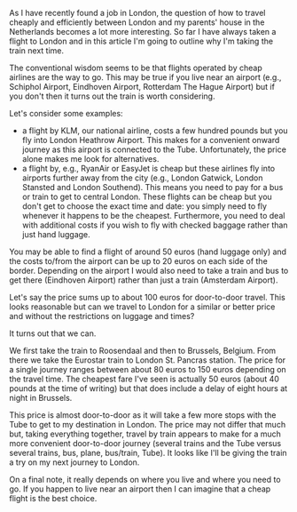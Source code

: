 <!--
.. title: On Travel Between London and The Netherlands
.. slug: on-travel-between-london-and-the-netherlands
.. date: 2012/08/29 20:08:00
.. tags: london, the-netherlands, travel
.. link:
.. description:
-->

As I have recently found a job in London, the question of how to travel
cheaply and efficiently between London and my parents' house in the
Netherlands becomes a lot more interesting. So far I have always taken a
flight to London and in this article I'm going to outline why I'm taking
the train next time.

The conventional wisdom seems to be that flights operated by cheap airlines
are the way to go. This may be true if you live near an airport (e.g.,
Schiphol Airport, Eindhoven Airport, Rotterdam The Hague Airport) but if
you don't then it turns out the train is worth considering.

Let's consider some examples:

- a flight by KLM, our national airline,
costs a few hundred pounds but you fly into London Heathrow Airport. This
makes for a convenient onward journey as this airport is connected to the Tube.
Unfortunately, the price alone makes me look for alternatives.
- a flight by, e.g., RyanAir or EasyJet is cheap but these airlines fly into
airports further away from the city (e.g., London Gatwick, London Stansted and
London Southend). This means you need to pay for a bus or train to get to
central London. These flights can be cheap but you don't get to choose the
exact time and date: you simply need to fly whenever it happens to be
the cheapest. Furthermore, you need to deal with additional costs if you wish
to fly with checked baggage rather than just hand luggage.

You may be able to find a flight of around 50 euros
(hand luggage only) and the costs to/from the airport can be up to 20 euros
on each side of the border.
Depending on the airport I would also need to take a train and bus to get
there (Eindhoven Airport) rather than just a train (Amsterdam Airport).

Let's say the price sums up to about 100 euros for door-to-door travel.
This looks reasonable but can we travel to London for a similar or better
price and without the restrictions on luggage and times?

It turns out that we can.

We first take the train to Roosendaal and then to Brussels, Belgium. From
there we take the Eurostar train to London St. Pancras station. The price for a single
journey ranges between about 80 euros to 150 euros depending on the travel time.
The cheapest fare I've seen is actually 50 euros (about 40 pounds at the time
of writing) but that does include a delay of eight hours at night in Brussels.

This price is almost door-to-door as it will take a few more stops with
the Tube to get to my destination in London. The price may not differ that much
but, taking everything together, travel by train appears to make for a much
more convenient door-to-door journey (several trains and the Tube versus
several trains, bus, plane, bus/train, Tube). It looks like I'll be
giving the train a try on my next journey to London.

On a final note, it really depends on where you live and where you need to
go. If you happen to live near an airport then I can imagine that a cheap
flight is the best choice.
